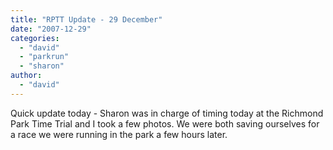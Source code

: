 ```yaml
---
title: "RPTT Update - 29 December"
date: "2007-12-29"
categories: 
  - "david"
  - "parkrun"
  - "sharon"
author:
  - "david"
---
```


Quick update today - Sharon was in charge of timing today at the Richmond Park Time Trial and I took a few photos. We were both saving ourselves for a race we were running in the park a few hours later.
